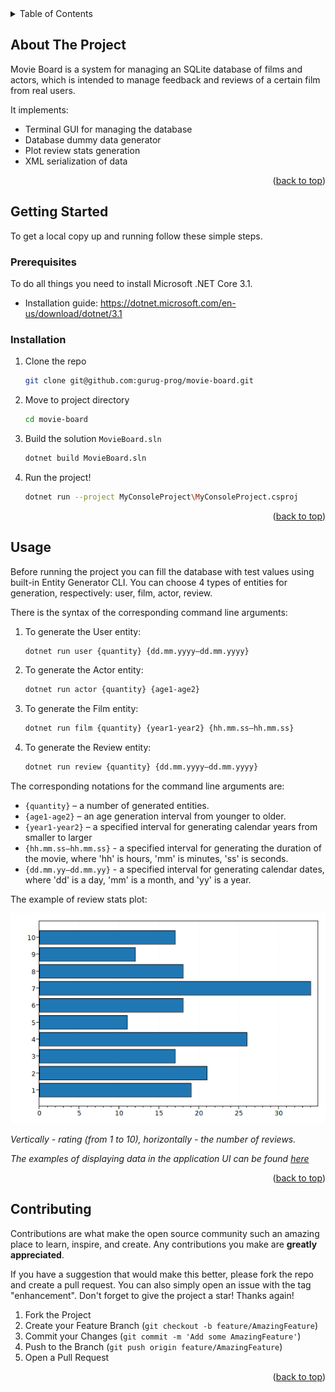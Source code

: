 <!-- TABLE OF CONTENTS -->
<details>
  <summary>Table of Contents</summary>
  <ol>
    <li>
      <a href="#about-the-project">About The Project</a>
    </li>
    <li>
      <a href="#getting-started">Getting Started</a>
      <ul>
        <li><a href="#prerequisites">Prerequisites</a></li>
        <li><a href="#installation">Installation</a></li>
      </ul>
    </li>
    <li><a href="#usage">Usage</a></li>
    <li><a href="#contributing">Contributing</a></li>
  </ol>
</details>



<!-- ABOUT THE PROJECT -->
## About The Project

Movie Board is a system for managing an SQLite database of films and actors, which is intended to manage feedback and reviews of a certain film from real users.

It implements:
* Terminal GUI for managing the database
* Database dummy data generator
* Plot review stats generation
* XML serialization of data

<p align="right">(<a href="#readme-top">back to top</a>)</p>


<!-- GETTING STARTED -->
## Getting Started

To get a local copy up and running follow these simple steps.

### Prerequisites

To do all things you need to install Microsoft .NET Core 3.1.
* Installation guide: https://dotnet.microsoft.com/en-us/download/dotnet/3.1

### Installation

1. Clone the repo
   ```sh
   git clone git@github.com:gurug-prog/movie-board.git
   ```
2. Move to project directory
   ```sh
   cd movie-board
   ```
3. Build the solution `MovieBoard.sln`
   ```sh
   dotnet build MovieBoard.sln
   ```
4. Run the project!
   ```sh
   dotnet run --project MyConsoleProject\MyConsoleProject.csproj
   ```

<p align="right">(<a href="#readme-top">back to top</a>)</p>



<!-- USAGE EXAMPLES -->
## Usage

Before running the project you can fill the database with test values using built-in Entity Generator CLI.
You can choose 4 types of entities for generation, respectively: user, film, actor, review.

There is the syntax of the corresponding command line arguments:

1. To generate the User entity:
    ```sh
    dotnet run user {quantity} {dd.mm.yyyy–dd.mm.yyyy}
    ```

2. To generate the Actor entity:
    ```sh
    dotnet run actor {quantity} {age1-age2}
    ```

3. To generate the Film entity:
    ```sh
    dotnet run film {quantity} {year1-year2} {hh.mm.ss–hh.mm.ss}
    ```

4. To generate the Review entity:
    ```sh
    dotnet run review {quantity} {dd.mm.yyyy–dd.mm.yyyy}
    ```

The corresponding notations for the command line arguments are:

* `{quantity}` – a number of generated entities.
* `{age1-age2}` – an age generation interval from younger to older.
* `{year1-year2}` – a specified interval for generating calendar years from smaller to larger
* `{hh.mm.ss–hh.mm.ss}` - a specified interval for generating the duration of the movie, where 'hh' is hours, 'mm' is minutes, 'ss' is seconds.
* `{dd.mm.yy–dd.mm.yy}` - a specified interval for generating calendar dates, where 'dd' is a day, 'mm' is a month, and 'yy' is a year.

The example of review stats plot:

![Plot-example](./Docs/plot.png)

_Vertically - rating (from 1 to 10), horizontally - the number of reviews._

_The examples of displaying data in the application UI can be found [here](./Docs/Examples.md)_

<p align="right">(<a href="#readme-top">back to top</a>)</p>

<!-- CONTRIBUTING -->
## Contributing

Contributions are what make the open source community such an amazing place to learn, inspire, and create. Any contributions you make are **greatly appreciated**.

If you have a suggestion that would make this better, please fork the repo and create a pull request. You can also simply open an issue with the tag "enhancement".
Don't forget to give the project a star! Thanks again!

1. Fork the Project
2. Create your Feature Branch (`git checkout -b feature/AmazingFeature`)
3. Commit your Changes (`git commit -m 'Add some AmazingFeature'`)
4. Push to the Branch (`git push origin feature/AmazingFeature`)
5. Open a Pull Request

<p align="right">(<a href="#readme-top">back to top</a>)</p>
